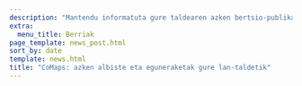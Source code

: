 ```yaml
---
description: "Mantendu informatuta gure taldearen azken bertsio-publikazio, albiste eta eguneraketekin"
extra:
  menu_title: Berriak
page_template: news_post.html
sort_by: date
template: news.html
title: "CoMaps: azken albiste eta eguneraketak gure lan-taldetik"
---
```

